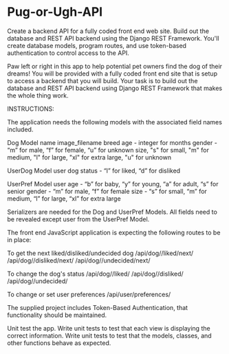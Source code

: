 # Pug-or-Ugh-API
Create a backend API for a fully coded front end web site. 
Build out the database and REST API backend using the Django REST Framework. 
You'll create database models, program routes, and use token-based authentication to control access to the API.

Paw left or right in this app to help potential pet owners find the dog of their dreams! 
You will be provided with a fully coded front end site that is setup to access a backend that you will build. 
Your task is to build out the database and REST API backend using Django REST Framework that makes the whole thing work.

INSTRUCTIONS:

The application needs the following models with the associated field names included.

Dog Model
name
image_filename
breed
age - integer for months
gender - “m” for male, “f” for female, “u” for unknown
size, "s" for small, "m" for medium, "l" for large, "xl" for extra large, "u" for unknown

UserDog Model
user
dog
status - “l” for liked, “d” for disliked

UserPref Model
user
age - “b” for baby, “y” for young, “a” for adult, “s” for senior
gender - “m” for male, “f” for female
size - “s” for small, “m” for medium, “l” for large, “xl” for extra large

Serializers are needed for the Dog and UserPref Models. 
All fields need to be revealed except user from the UserPref Model.

The front end JavaScript application is expecting the following routes to be in place:

To get the next liked/disliked/undecided dog
/api/dog/<pk>/liked/next/
/api/dog/<pk>/disliked/next/
/api/dog/<pk>/undecided/next/

To change the dog's status
/api/dog/<pk>/liked/
/api/dog/<pk>/disliked/
/api/dog/<pk>/undecided/

To change or set user preferences
/api/user/preferences/

The supplied project includes Token-Based Authentication, that functionality should be maintained.

Unit test the app.
Write unit tests to test that each view is displaying the correct information. 
Write unit tests to test that the models, classes, and other functions behave as expected.
